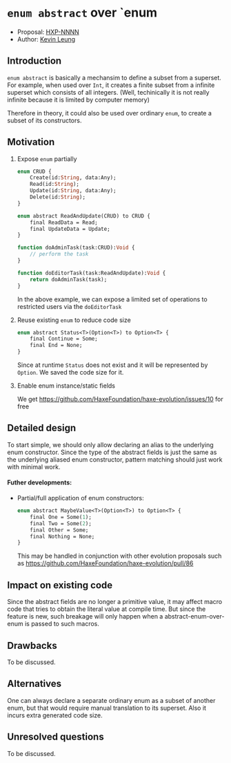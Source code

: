 # `enum abstract` over `enum

* Proposal: [HXP-NNNN](NNNN-filename.md)
* Author: [Kevin Leung](https://github.com/kevinresol)

## Introduction

`enum abstract` is basically a mechansim to define a subset from a superset.
For example, when used over `Int`, it creates a finite subset from a infinite superset which consists of all integers. (Well, techinically it is not really infinite because it is limited by computer memory)

Therefore in theory, it could also be used over ordinary `enum`, to create a subset of its constructors.

## Motivation

1. Expose `enum` partially

    ```haxe
    enum CRUD {
    	Create(id:String, data:Any);
    	Read(id:String);
    	Update(id:String, data:Any);
    	Delete(id:String);
    }
    
    enum abstract ReadAndUpdate(CRUD) to CRUD {
    	final ReadData = Read;
    	final UpdateData = Update;
    }
    
    function doAdminTask(task:CRUD):Void {
    	// perform the task
    }
    
    function doEditorTask(task:ReadAndUpdate):Void {
    	return doAdminTask(task);
    }
    ```

    In the above example, we can expose a limited set of operations to restricted users via the `doEditorTask`

2. Reuse existing `enum` to reduce code size

    ```haxe
    enum abstract Status<T>(Option<T>) to Option<T> {
    	final Continue = Some;
    	final End = None;
    }
    ```

    Since at runtime `Status` does not exist and it will be represented by `Option`. We saved the code size for it.

3. Enable enum instance/static fields

    We get https://github.com/HaxeFoundation/haxe-evolution/issues/10 for free


## Detailed design

To start simple, we should only allow declaring an alias to the underlying enum constructor. Since the type of the abstract fields is just the same as the underlying aliased enum constructor, pattern matching should just work with minimal work.

#### Futher developments:

- Partial/full application of enum constructors:

    ```haxe
    enum abstract MaybeValue<T>(Option<T>) to Option<T> {
    	final One = Some(1);
    	final Two = Some(2);
    	final Other = Some;
    	final Nothing = None;
    }
    ```

    This may be handled in conjunction with other evolution proposals such as https://github.com/HaxeFoundation/haxe-evolution/pull/86

## Impact on existing code

Since the abstract fields are no longer a primitive value, it may affect macro code that tries to obtain the literal value at compile time.
But since the feature is new, such breakage will only happen when a abstract-enum-over-enum is passed to such macros.

## Drawbacks

To be discussed.

## Alternatives

One can always declare a separate ordinary enum as a subset of another enum, but that would require manual translation to its superset. Also it incurs extra generated code size.

## Unresolved questions

To be discussed.
